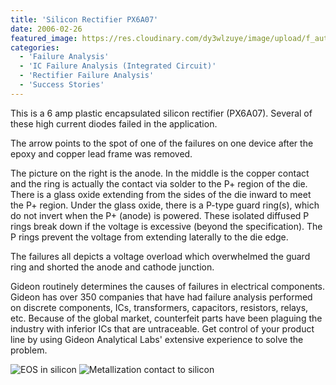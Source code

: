 ```yaml
---
title: 'Silicon Rectifier PX6A07'
date: 2006-02-26
featured_image: https://res.cloudinary.com/dy3wlzuye/image/upload/f_auto,c_scale,w_250/v1/GideonLabs/eos-in-silicon.jpg
categories:
  - 'Failure Analysis'
  - 'IC Failure Analysis (Integrated Circuit)'
  - 'Rectifier Failure Analysis'
  - 'Success Stories'
---
```


This is a 6 amp plastic encapsulated silicon rectifier (PX6A07). Several of these high current diodes failed in the application.

The arrow points to the spot of one of the failures on one device after the epoxy and copper lead frame was removed.

The picture on the right is the anode. In the middle is the copper contact and the ring is actually the contact via solder to the P+ region of the die. There is a glass oxide extending from the sides of the die inward to meet the P+ region. Under the glass oxide, there is a P-type guard ring(s), which do not invert when the P+ (anode) is powered. These isolated diffused P rings break down if the voltage is excessive (beyond the specification). The P rings prevent the voltage from extending laterally to the die edge.

The failures all depicts a voltage overload which overwhelmed the guard ring and shorted the anode and cathode junction.

Gideon routinely determines the causes of failures in electrical components. Gideon has over 350 companies that have had failure analysis performed on discrete components, ICs, transformers, capacitors, resistors, relays, etc. Because of the global market, counterfeit parts have been plaguing the industry with inferior ICs that are untraceable. Get control of your product line by using Gideon Analytical Labs' extensive experience to solve the problem.

![EOS in silicon](https://res.cloudinary.com/dy3wlzuye/image/upload/f_auto,c_scale,w_300/GideonLabs/eos-in-silicon.jpg 'EOS in silicon')
![Metallization contact to silicon](https://res.cloudinary.com/dy3wlzuye/image/upload/f_auto,c_scale,w_300/GideonLabs/metallization-contact-to-silicon.jpg 'Metallization contact to silicon')
